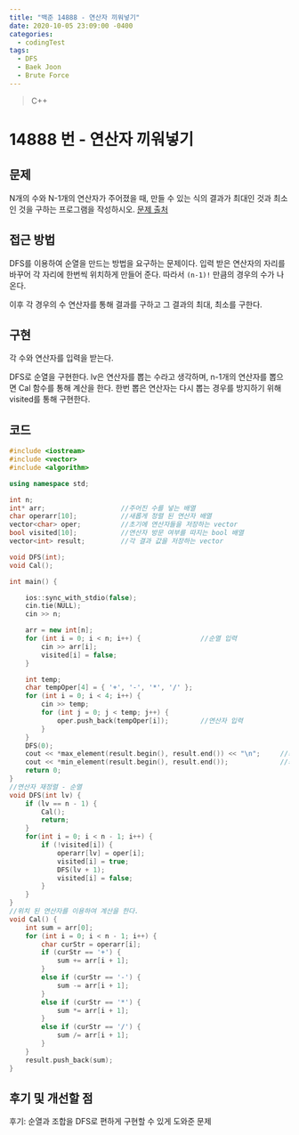 ```yaml
---
title: "백준 14888 - 연산자 끼워넣기"
date: 2020-10-05 23:09:00 -0400
categories: 
  - codingTest
tags:
  - DFS
  - Baek Joon
  - Brute Force
---
```


> C++ 

14888 번 - 연산자 끼워넣기
=============
 
## 문제
N개의 수와 N-1개의 연산자가 주어졌을 때, 만들 수 있는 식의 결과가 최대인 것과 최소인 것을 구하는 프로그램을 작성하시오.
[문제 출처](https://www.acmicpc.net/problem/14888)

## 접근 방법 
DFS를 이용하여 순열을 만드는 방법을 요구하는 문제이다.
입력 받은 연산자의 자리를 바꾸어 각 자리에 한번씩 위치하게 만들어 준다.
따라서 `(n-1)!` 만큼의 경우의 수가 나온다.

이후 각 경우의 수 연산자를 통해 결과를 구하고 그 결과의 최대, 최소를 구한다.

## 구현
각 수와 연산자를 입력을 받는다.

DFS로 순열을 구현한다.
lv은 연산자를 뽑는 수라고 생각하며, n-1개의 연산자를 뽑으면 Cal 함수를 통해 계산을 한다.
한번 뽑은 연산자는 다시 뽑는 경우를 방지하기 위해 visited를 통해 구현한다.

## 코드 
```c++
#include <iostream>
#include <vector>
#include <algorithm>

using namespace std;

int n;
int* arr;					//주어진 수를 넣는 배열
char operarr[10];			//새롭게 정렬 된 연산자 배열
vector<char> oper;			//초기에 연산자들을 저장하는 vector
bool visited[10];			//연산자 방문 여부를 따지는 bool 배열
vector<int> result;			//각 결과 값을 저장하는 vector

void DFS(int);
void Cal();

int main() {

	ios::sync_with_stdio(false);
	cin.tie(NULL);
	cin >> n;

	arr = new int[n];
	for (int i = 0; i < n; i++) {				//순열 입력
		cin >> arr[i];
		visited[i] = false;
	}

	int temp;
	char tempOper[4] = { '+', '-', '*', '/' };
	for (int i = 0; i < 4; i++) {
		cin >> temp;
		for (int j = 0; j < temp; j++) {
			oper.push_back(tempOper[i]);		//연산자 입력
		}
	}
	DFS(0);
	cout << *max_element(result.begin(), result.end()) << "\n";		//최댓값
	cout << *min_element(result.begin(), result.end());				//최솟값
	return 0;
}
//연산자 재정렬 - 순열
void DFS(int lv) {
	if (lv == n - 1) {
		Cal();
		return;
	}
	for(int i = 0; i < n - 1; i++) {
		if (!visited[i]) {
			operarr[lv] = oper[i];
			visited[i] = true;
			DFS(lv + 1);
			visited[i] = false;
		}
	}
}
//위치 된 연산자를 이용하여 계산을 한다.
void Cal() {
	int sum = arr[0];
	for (int i = 0; i < n - 1; i++) {
		char curStr = operarr[i];
		if (curStr == '+') {
			sum += arr[i + 1];
		}
		else if (curStr == '-') {
			sum -= arr[i + 1];
		}
		else if (curStr == '*') {
			sum *= arr[i + 1];
		}
		else if (curStr == '/') {
			sum /= arr[i + 1];
		}
	}
	result.push_back(sum);
}
```

## 후기 및 개선할 점

후기:
순열과 조합을 DFS로 편하게 구현할 수 있게 도와준 문제